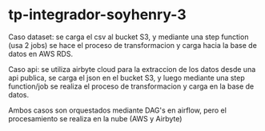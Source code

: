 # tp-integrador-soyhenry-3

Caso dataset: se carga el csv al bucket S3, y mediante una step function (usa 2 jobs) se hace el proceso de transformacion y carga hacia la base de datos en AWS RDS.


Caso api: se utiliza airbyte cloud para la extraccion de los datos desde una api publica, se carga el json en el bucket S3, y luego mediante una step function/job se realiza el proceso de transformacion y carga en la base de datos.

Ambos casos son orquestados mediante DAG's en airflow, pero el procesamiento se realiza en la nube (AWS y Airbyte)
